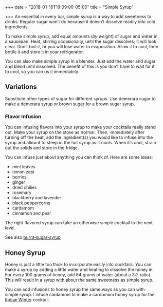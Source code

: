 +++
date = "2018-01-16T19:09:00-05:00"
title = "Simple Syrup"

+++
An essential in every bar, simple syrup is a way to add sweetness to drinks. Regular sugar won’t do because it doesn’t dissolve readily into cold ingredients.
<!--more-->

To make simple syrup, add equal amounts (*by weight*) of sugar and water in a saucepan. Heat, stirring occasionally, until the sugar dissolves; it will look clear. Don’t boil it, or you will lose water to evaporation. Allow it to cool, then bottle it and store it in your refrigerator.

You can also make simple syrup in a blender. Just add the water and sugar and blend until dissolved. The benefit of this is you don’t have to wait for it to cool, so you can us it immediately.

## Variations
Substitute other types of sugar for different syrups. Use demerara sugar to make a demerara syrup or brown sugar for a brown sugar syrup.

### Flavor Infusion
You can infusing flavors into your syrup to make your cocktails really stand out. Make your syrup on the stove as normal. Then, immediately after turning off the heat, add the ingredient(s) you would like to infuse into the syrup and allow it to steep in the hot syrup as it cools. When it’s cool, strain out the solids and store in the fridge.

You can infuse just about anything you can think of. Here are some ideas:

* mint leaves
* lemon zest
* berries
* ginger
* dried chilies
* rosemary
* blackberry and lavender
* black peppercorns
* cardamom
* cinnamon and pear

The right flavored syrup can take an otherwise simple cocktail to the next level.

See also [burnt-sugar-syrup](/ingredients/burnt-sugar-syrup/)

## Honey Syrup
Honey is just a little too thick to incorporate easily into cocktails. You can make a syrup by adding a little water and heating to dissolve the honey in. For every 100 grams of honey, add 64 grams of water (about a 3:2 ratio). This will result in a syrup with about the same sweetness as simple syrup.

You can add infusions to honey syrup the same ways as you can with simple syrup. I infuse cardamom to make a cardomom honey syrup for the [Indian Winter](/drinks/indian-winter/) cocktail.
